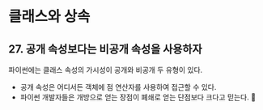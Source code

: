 # 클래스와 상속

## 27. 공개 속성보다는 비공개 속성을 사용하자

파이썬에는 클래스 속성의 가시성이 공개와 비공개 두 유형이 있다.

- 공개 속성은 어디서든 객체에 점 연산자를 사용하여 접근할 수 있다.
- 파이썬 개발자들은 개방으로 얻는 장점이 폐쇄로 얻는 단점보다 크다고 믿는다. :blue_heart:


